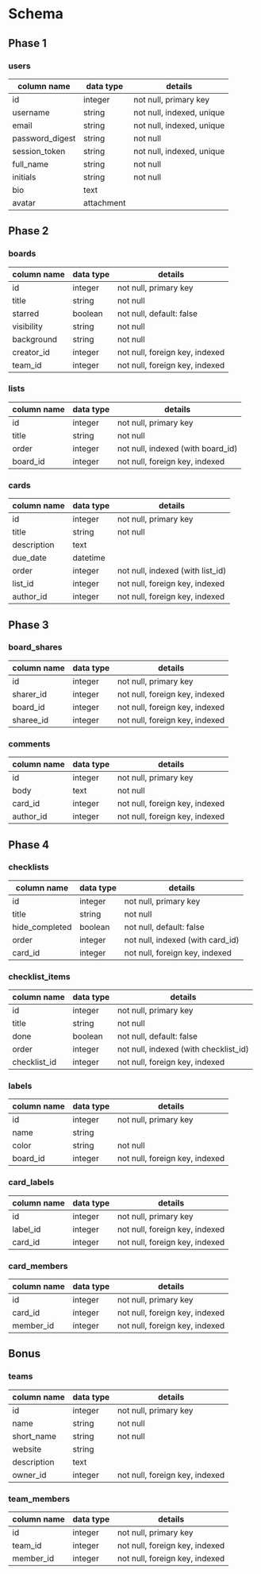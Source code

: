 # Schema


## Phase 1

### users
column name     | data type  | details
----------------|------------|----------------------------
id              | integer    | not null, primary key
username        | string     | not null, indexed, unique
email           | string     | not null, indexed, unique
password_digest | string     | not null
session_token   | string     | not null, indexed, unique
full_name       | string     | not null
initials        | string     | not null
bio             | text       |
avatar          | attachment |


## Phase 2

### boards

column name | data type | details
------------|-----------|---------------------------------
id          | integer   | not null, primary key
title       | string    | not null
starred     | boolean   | not null, default: false
visibility  | string    | not null
background  | string    | not null
creator_id  | integer   | not null, foreign key, indexed
team_id     | integer   | not null, foreign key, indexed

### lists

column name | data type | details
------------|-----------|------------------------------------
id          | integer   | not null, primary key
title       | string    | not null
order       | integer   | not null, indexed (with board_id)
board_id    | integer   | not null, foreign key, indexed

### cards

column name | data type | details
------------|-----------|-----------------------------------
id          | integer   | not null, primary key
title       | string    | not null
description | text      |
due_date    | datetime  |
order       | integer   | not null, indexed (with list_id)
list_id     | integer   | not null, foreign key, indexed
author_id   | integer   | not null, foreign key, indexed


## Phase 3

### board_shares

column name | data type | details
------------|-----------|---------------------------------
id          | integer   | not null, primary key
sharer_id   | integer   | not null, foreign key, indexed
board_id    | integer   | not null, foreign key, indexed
sharee_id   | integer   | not null, foreign key, indexed

### comments

column name | data type | details
------------|-----------|---------------------------------
id          | integer   | not null, primary key
body        | text      | not null
card_id     | integer   | not null, foreign key, indexed
author_id   | integer   | not null, foreign key, indexed


## Phase 4

### checklists

column name    | data type | details
---------------|-----------|-----------------------------------
id             | integer   | not null, primary key
title          | string    | not null
hide_completed | boolean   | not null, default: false
order          | integer   | not null, indexed (with card_id)
card_id        | integer   | not null, foreign key, indexed

### checklist_items

column name  | data type | details
-------------|-----------|----------------------------------------
id           | integer   | not null, primary key
title        | string    | not null
done         | boolean   | not null, default: false
order        | integer   | not null, indexed (with checklist_id)
checklist_id | integer   | not null, foreign key, indexed

### labels

column name | data type | details
------------|-----------|---------------------------------
id          | integer   | not null, primary key
name        | string    |
color       | string    | not null
board_id    | integer   | not null, foreign key, indexed

### card_labels

column name | data type | details
------------|-----------|---------------------------------
id          | integer   | not null, primary key
label_id    | integer   | not null, foreign key, indexed
card_id     | integer   | not null, foreign key, indexed

### card_members

column name | data type | details
------------|-----------|-----------
id          | integer   | not null, primary key
card_id     | integer   | not null, foreign key, indexed
member_id   | integer   | not null, foreign key, indexed

## Bonus

### teams

column name | data type | details
------------|-----------|---------------------------------
id          | integer   | not null, primary key
name        | string    | not null
short_name  | string    | not null
website     | string    |
description | text      |
owner_id    | integer   | not null, foreign key, indexed

### team_members

column name | data type | details
------------|-----------|---------------------------------
id          | integer   | not null, primary key
team_id     | integer   | not null, foreign key, indexed
member_id   | integer   | not null, foreign key, indexed
